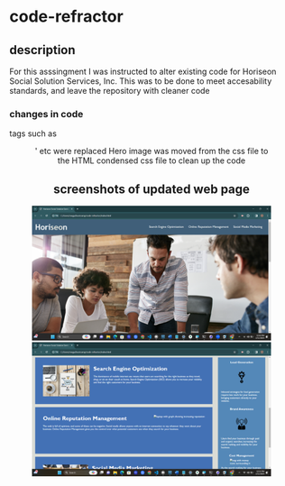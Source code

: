 # code-refractor
## description
For this asssingment I was instructed to alter existing code for Horiseon Social Solution Services, Inc. This was to be done to meet accesability standards, and leave the repository with cleaner code

### changes in code 

tags such as 
<header>
<nav>
<figure>' etc were replaced
Hero image was moved from the css file to the HTML 
condensed css file to clean up the code

## screenshots of updated web page
![Alt text](<images/Screenshot (2).png>)
![Alt text](<images/Screenshot (3).png>)